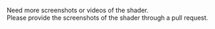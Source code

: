 Need more screenshots or videos of the shader.  
Please provide the screenshots of the shader through a pull request.